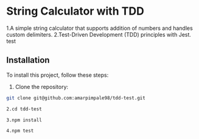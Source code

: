 

# String Calculator with TDD 

1.A simple string calculator that supports addition of numbers and handles custom delimiters. 
2.Test-Driven Development (TDD) principles with Jest.
test

## Installation

To install this project, follow these steps:

1. Clone the repository:
```bash
git clone git@github.com:amarpimpale98/tdd-test.git

2.cd tdd-test

3.npm install

4.npm test




